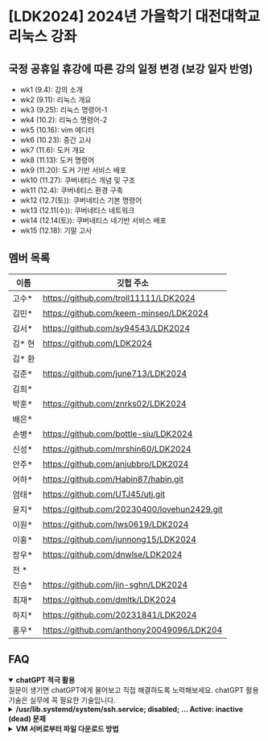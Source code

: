 # [LDK2024] 2024년 가을학기 대전대학교 리눅스 강좌

## 국정 공휴일 휴강에 따른 강의 일정 변경 (보강 일자 반영) 
* wk1 (9.4): 강의 소개
* wk2 (9.11): 리눅스 개요
* wk3 (9.25): 리눅스 명령어-1
* wk4 (10.2): 리눅스 명령어-2
* wk5 (10.16): vim 에디터
* wk6 (10.23): 중간 고사
* wk7 (11.6): 도커 개요
* wk8 (11.13): 도커 명령어
* wk9 (11.20): 도커 기반 서비스 배포
* wk10 (11.27): 쿠버네티스 개념 및 구조
* wk11 (12.4): 쿠버네티스 환경 구축
* wk12 (12.7(토)): 쿠버네티스 기본 명령어
* wk13 (12.11(수)): 쿠버네티스 네트워크
* wk14 (12.14(토)): 쿠버네티스 네기반 서비스 배포
* wk15 (12.18): 기말 고사


## 멤버 목록

|이름|깃헙 주소|
|------|---|
|고수*	|https://github.com/troll11111/LDK2024 |
|김민*	|https://github.com/keem-minseo/LDK2024 |
|김서*	|https://github.com/sy94543/LDK2024 |
|김* 현 |https://github.com/LDK2024 |
|김* 환 ||
|김준*	|https://github.com/june713/LDK2024 |
|김희*  ||
|박훈*	|https://github.com/znrks02/LDK2024 |
|배은*  ||
|손병*	|https://github.com/bottle-siu/LDK2024 |
|신성*	|https://github.com/mrshin60/LDK2024 |
|안주*	|https://github.com/anjubbro/LDK2024 |
|어하*	|https://github.com/Habin87/habin.git |
|엄태*	|https://github.com/UTJ45/utj.git |
|윤지*	|https://github.com/20230400/lovehun2429.git |
|이원*	|https://github.com/lws0619/LDK2024 |
|이홍*	|https://github.com/junnong15/LDK2024 |
|장우*	|https://github.com/dnwlse/LDK2024 |
|전  *  ||
|진승*	|https://github.com/jin-sghn/LDK2024 |
|최재*	|https://github.com/dmltk/LDK2024 |
|하지*	|https://github.com/20231841/LDK2024 |
|홍우*  |https://github.com/anthony20049096/LDK204 |

## FAQ

<details open>
<summary><b> chatGPT 적극 활용</b></summary>
질문이 생기면 chatGPT에게 물어보고 직접 해결하도록 노력해보세요. 
chatGPT 활용 기술은 실무에 꼭 필요한 기술입니다. 
</details>

<details close>
<summary><b> /usr/lib.systemd/system/ssh.service; disabled; ... Active: inactive (dead)  문제 </b></summary>
강의 자료의 설치 순서 대로 "Install OpenSSH server" 체크 하여 ssh 서버를 설치했다는 가정하에

* 먼저 ssh을 실행시킴: sudo systemctl start ssh
* 부팅시 자동 실행되도록 설정: sudo systemctl enable ssh

</details>

<details close>
<summary><b> VM 서버로부터 파일 다운로드 방법 </b></summary>

* MobaXterm: 좌측 파일 창에서 파일 선택화  상단에 파일 다운로드 아이콘 클릭

* putty: "pcppscp {user_name}@10.0.2.4:/home/{user_name}/file.txt c:\tmp"

  - 참고 사이트: https://xfree302.tistory.com/269

</details>


